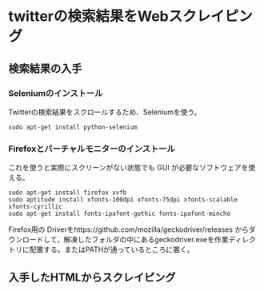 # twitterの検索結果をWebスクレイピング
## 検索結果の入手
### Seleniumのインストール
Twitterの検索結果をスクロールするため、Seleniumを使う。
```
sudo apt-get install python-selenium
```

### Firefoxとバーチャルモニターのインストール
これを使うと実際にスクリーンがない状態でも GUI が必要なソフトウェアを使える。
```
sudo apt-get install firefox xvfb
sudo aptitude install xfonts-100dpi xfonts-75dpi xfonts-scalable xfonts-cyrillic
sudo apt-get install fonts-ipafont-gothic fonts-ipafont-mincho
```

Firefox用の Driverをhttps://github.com/mozilla/geckodriver/releases からダウンロードして，解凍したフォルダの中にあるgeckodriver.exeを作業ディレクトリに配置する。またはPATHが通っているところに置く。

## 入手したHTMLからスクレイピング
